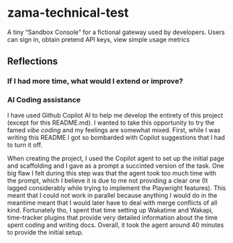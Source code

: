 # zama-technical-test
A tiny “Sandbox Console” for a fictional gateway used by developers. Users can sign in, obtain pretend API keys, view simple usage metrics


## Reflections
### If I had more time, what would I extend or improve?

### AI Coding assistance
I have used Github Copilot AI to help me develop the entirety of this project (except for this README.md). I wanted to take this opportunity to try the famed *vibe coding* and my feelings are somewhat mixed. First, while I was writing this README I got so bombarded with Copilot suggestions that I had to turn it off. 

When creating the project, I used the Copilot agent to set up the initial page and scaffolding and I gave as a prompt a succinted version of the task. One big flaw I felt during this step was that the agent took too much time with the prompt, which I believe it is due to me not providing a clear one (It lagged considerably while trying to implement the Playwright features). This meant that I could not work in parallel because anything I would do in the meantime meant that I would later have to deal with merge conflicts of all kind. Fortunately tho, I spent that time setting up Wakatime and Wakapi, time-tracker plugins that provide very detailed information about the time spent coding and writing docs. Overall, it took the agent around 40 minutes to provide the initial setup.



